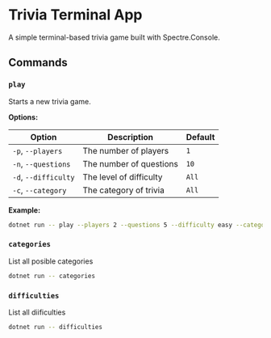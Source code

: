 # Trivia Terminal App

A simple terminal-based trivia game built with Spectre.Console.

## Commands

### `play`

Starts a new trivia game.

**Options:**

| Option                 | Description                     | Default |
|------------------------|----------------------------------|---------|
| `-p`, `--players`      | The number of players            | `1`     |
| `-n`, `--questions`    | The number of questions          | `10`    |
| `-d`, `--difficulty`   | The level of difficulty          | `All`   |
| `-c`, `--category`     | The category of trivia           | `All`   |

**Example:**

```bash
dotnet run -- play --players 2 --questions 5 --difficulty easy --category history
```

### `categories`

List all posible categories
```bash
dotnet run -- categories
```

### `difficulties`

List all diificulties
```bash
dotnet run -- difficulties
```
